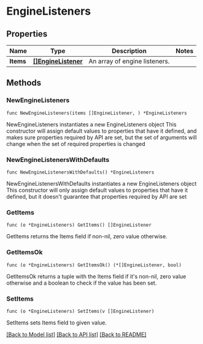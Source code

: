 # EngineListeners

## Properties

Name | Type | Description | Notes
------------ | ------------- | ------------- | -------------
**Items** | [**[]EngineListener**](EngineListener.md) | An array of engine listeners. | 

## Methods

### NewEngineListeners

`func NewEngineListeners(items []EngineListener, ) *EngineListeners`

NewEngineListeners instantiates a new EngineListeners object
This constructor will assign default values to properties that have it defined,
and makes sure properties required by API are set, but the set of arguments
will change when the set of required properties is changed

### NewEngineListenersWithDefaults

`func NewEngineListenersWithDefaults() *EngineListeners`

NewEngineListenersWithDefaults instantiates a new EngineListeners object
This constructor will only assign default values to properties that have it defined,
but it doesn't guarantee that properties required by API are set

### GetItems

`func (o *EngineListeners) GetItems() []EngineListener`

GetItems returns the Items field if non-nil, zero value otherwise.

### GetItemsOk

`func (o *EngineListeners) GetItemsOk() (*[]EngineListener, bool)`

GetItemsOk returns a tuple with the Items field if it's non-nil, zero value otherwise
and a boolean to check if the value has been set.

### SetItems

`func (o *EngineListeners) SetItems(v []EngineListener)`

SetItems sets Items field to given value.



[[Back to Model list]](../README.md#documentation-for-models) [[Back to API list]](../README.md#documentation-for-api-endpoints) [[Back to README]](../README.md)


